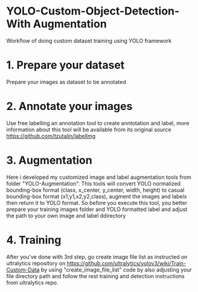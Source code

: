 # YOLO-Custom-Object-Detection-With Augmentation
Workflow of doing custom dataset training using YOLO framework

# 1. Prepare your dataset
Prepare your images as dataset to be annotated

# 2. Annotate your images
Use free labelling an annotation tool to create anntotation and label, more information about this tool will be available from its original source https://github.com/tzutalin/labelImg

# 3. Augmentation
Here i developed my customized image and label augmentation tools from folder "YOLO-Augmentation". This tools will convert YOLO normalized bounding-box format (class, x_center, y_center, width, height) to casual bounding-box format (x1,y1,x2,y2,class), augment the images and labels then return it to YOLO format. 
So before you execute this tool, you better prepare your training images folder and YOLO formatted label and adjust the path to your own image and label ddirectory

# 4. Training
After you've done with 3rd step, go create image file list as instructed on ultralytics repository on https://github.com/ultralytics/yolov3/wiki/Train-Custom-Data by using "create_image_file_list" code by also adjusting your file directory path and follow the rest training and detection instructions from ultralytics repo.
